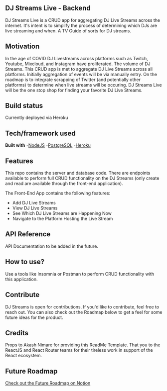 ## DJ Streams Live - Backend
DJ Streams Live is a CRUD app for aggregating DJ Live Streams across the internet. It's intent is to simplify the process of determining which DJs are live streaming and when. A TV Guide of sorts for DJ streams.

## Motivation
In the age of COVID DJ Livestreams across platforms such as Twitch, Youtube, Mixcloud, and Instagram have proliferated. The volume of DJ Streams. This CRUD app is met to aggregate DJ Live Streams across all platforms. Initially aggregation of events will be via manually entry. On the roadmap is to integrate scrapping of Twitter (and potentially other platforms) to determine when live streams will be occuring. DJ Streams Live will be the one stop shop for finding your favorite DJ Live Streams.

## Build status

Currently deployed via Heroku


## Tech/framework used

<b>Built with</b>
-[NodeJS](https://nodejs.org/en/)
-[PostgreSQL](https://www.postgresql.org/)
-[Heroku](https://dashboard.heroku.com/apps/djstreams)

## Features
This repo contains the server and database code. There are endpoints available to perform full CRUD functionality on the DJ Streams (only create and read are available through the front-end application).

The Front-End App contains the following features:
- Add DJ Live Streams
- View DJ Live Streams
- See Which DJ Live Streams are Happening Now
- Navigate to the Platform Hosting the Live Stream

## API Reference

API Documentation to be added in the future.

## How to use?
Use a tools like Insomnia or Postman to perform CRUD functionality with this application.

## Contribute

DJ Streams is open for contributions. If you'd like to contribute, feel free to reach out. You can also check out the Roadmap below to get a feel for some future ideas for the product.

## Credits
Props to Akash Nimare for providing this ReadMe Template. That you to the ReactJS and React Router teams for their tireless work in support of the React ecosystem.

## Future Roadmap

[Check out the Future Roadmap on Notion](https://www.notion.so/a18c8e940ca04dc8a9df6fa191a0ed55?v=0962f0a498a942aab11e0b733c2a2570)
